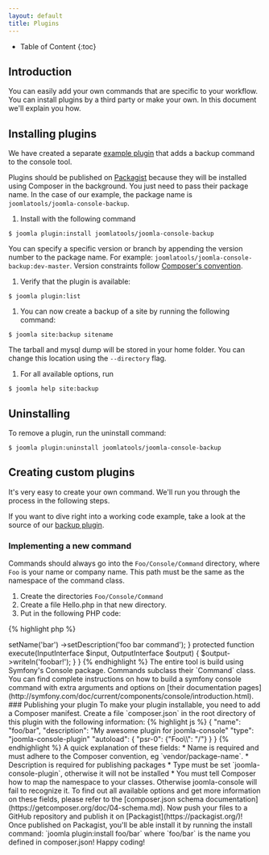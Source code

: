 ```yaml
---
layout: default
title: Plugins
---
```


* Table of Content
{:toc}

## Introduction

You can easily add your own commands that are specific to your workflow. You can install plugins by a third party or make your own. In this document we'll explain you how.

## Installing plugins

We have created a separate [example plugin](https://github.com/joomlatools/joomla-console-backup) that adds a backup command to the console tool.

Plugins should be published on [Packagist](https://packagist.org/) because they will be installed using Composer in the background. You just need to pass their package name. In the case of our example, the package name is `joomlatools/joomla-console-backup`.

1.  Install with the following command

 `$ joomla plugin:install joomlatools/joomla-console-backup`

 You can specify a specific version or branch by appending the version number to the package name. For example: `joomlatools/joomla-console-backup:dev-master`. Version constraints follow [Composer's convention](https://getcomposer.org/doc/01-basic-usage.md#package-versions).

1. Verify that the plugin is available:

 `$ joomla plugin:list`

1. You can now create a backup of a site by running the following command:

  `$ joomla site:backup sitename`

  The tarball and mysql dump will be stored in your home folder. You can change this location using the `--directory` flag.

1. For all available options, run

  `$ joomla help site:backup`

## Uninstalling

To remove a plugin, run the uninstall command:

`$ joomla plugin:uninstall joomlatools/joomla-console-backup`

## Creating custom plugins

It's very easy to create your own command. We'll run you through the process in the following steps.

If you want to dive right into a working code example, take a look at the source of our [backup plugin](https://github.com/joomlatools/joomla-console-backup).

### Implementing a new command

Commands should always go into the `Foo/Console/Command` directory, where `Foo` is your name or company name. This path must be the same as the namespace of the command class.

1. Create the directories `Foo/Console/Command`
1. Create a file Hello.php in that new directory.
1. Put in the following PHP code:

{% highlight php %}
<?php
namespace Foo\Console\Command; // Namespace should be the same as the directory the file is in!

use Symfony\Component\Console\Command\Command;
use Symfony\Component\Console\Input\InputInterface;
use Symfony\Component\Console\Output\OutputInterface;

class Bar extends Command
{
  protected function configure()
  {
      $this->setName('bar')
           ->setDescription('foo bar command');
  }
  protected function execute(InputInterface $input, OutputInterface $output)
  {
      $output->writeln('foobar!');
  }
}
{% endhighlight %}

The entire tool is build using Symfony's Console package. Commands subclass their `Command` class. You can find complete instructions on how to build a symfony console command with extra arguments and options on [their documentation pages](http://symfony.com/doc/current/components/console/introduction.html).

### Publishing your plugin

To make your plugin installable, you need to add a Composer manifest. Create a file `composer.json` in the root directory of this plugin with the following information:

{% highlight js %}
{
  "name": "foo/bar",
  "description": "My awesome plugin for joomla-console"
  "type": "joomla-console-plugin"
  "autoload": {
    "psr-0": {"Foo\\": "/"}
  }
}
{% endhighlight %}

A quick explanation of these fields:

* Name is required and must adhere to the Composer convention, eg `vendor/package-name`.
* Description is required for publishing packages
* Type must be set `joomla-console-plugin`, otherwise it will not be installed
* You must tell Composer how to map the namespace to your classes. Otherwise joomla-console will fail to recognize it.

To find out all available options and get more information on these fields, please refer to the [composer.json schema documentation](https://getcomposer.org/doc/04-schema.md).

Now push your files to a GitHub repository and publish it on [Packagist](https://packagist.org/)!

Once published on Packagist, you'll be able install it by running the install command: `joomla plugin:install foo/bar` where `foo/bar` is the name you defined in composer.json!

Happy coding!
